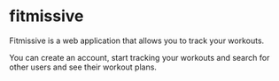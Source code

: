 # fitmissive

Fitmissive is a web application that allows you to track your workouts.

You can create an account, start tracking your workouts and search for other users and see their workout plans.
